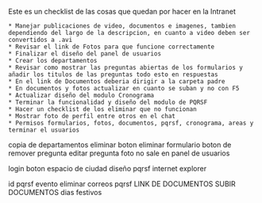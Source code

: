 Este es un checklist de las cosas que quedan por hacer en la Intranet

    * Manejar publicaciones de video, documentos e imagenes, tambien dependiendo del largo de la descripcion, en cuanto a video deben ser convertidos a .avi
    * Revisar el link de Fotos para que funcione correctamente
    * Finalizar el diseño del panel de usuarios
    * Crear los departamentos
    * Revisar como mostrar las preguntas abiertas de los formularios y añadir los titulos de las preguntas todo esto en respuestas
    * En el link de Documentos deberia dirigir a la carpeta padre
    * En documentos y fotos actualizar en cuanto se suban y no con F5
    * Actualizar diseño del modulo Cronograma
    * Terminar la funcionalidad y diseño del modulo de PQRSF
    * Hacer un checklist de los eliminar que no funcionan
    * Mostrar foto de perfil entre otros en el chat    
    * Permisos formularios, fotos, documentos, pqrsf, cronograma, areas y terminar el usuarios

copia de departamentos eliminar
boton eliminar formulario
boton de remover pregunta editar pregunta
foto no sale en panel de usuarios



login boton
espacio de ciudad
diseño pqrsf internet explorer


id pqrsf
evento eliminar
correos pqrsf
LINK DE DOCUMENTOS
SUBIR DOCUMENTOS
dias festivos


